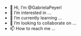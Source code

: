 - 👋 Hi, I’m @GabrielaPeyerl
- 👀 I’m interested in ...
- 🌱 I’m currently learning ...
- 💞️ I’m looking to collaborate on ...
- 📫 How to reach me ...

<!---
GabrielaPeyerl/GabrielaPeyerl is a ✨ special ✨ repository because its `README.md` (this file) appears on your GitHub profile.
You can click the Preview link to take a look at your changes.
--->
